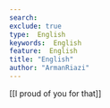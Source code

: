 ```yaml
---
search:
exclude: true
type:  English
keywords:  English
feature:  English
title: "English"
author: "ArmanRiazi"
---
```


[[I proud of you for that]]  